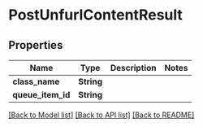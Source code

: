 # PostUnfurlContentResult

## Properties

Name | Type | Description | Notes
------------ | ------------- | ------------- | -------------
**class_name** | **String** |  | 
**queue_item_id** | **String** |  | 

[[Back to Model list]](../README.md#documentation-for-models) [[Back to API list]](../README.md#documentation-for-api-endpoints) [[Back to README]](../README.md)


